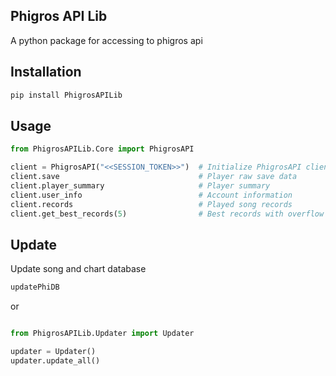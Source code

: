 ## Phigros API Lib

A python package for accessing to phigros api

## Installation
```bash
pip install PhigrosAPILib
```

## Usage
```py
from PhigrosAPILib.Core import PhigrosAPI

client = PhigrosAPI("<<SESSION_TOKEN>>")  # Initialize PhigrosAPI client with session token
client.save                               # Player raw save data
client.player_summary                     # Player summary
client.user_info                          # Account information
client.records                            # Played song records
client.get_best_records(5)                # Best records with overflow of 5
```

## Update

Update song and chart database

```bash
updatePhiDB
```

or

```py

from PhigrosAPILib.Updater import Updater

updater = Updater()
updater.update_all()
```
